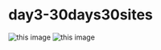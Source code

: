 # day3-30days30sites
![this image](http://i.imgur.com/xz8X9Gk.jpg)
![this image](http://i.imgur.com/75y2IBN.png)

